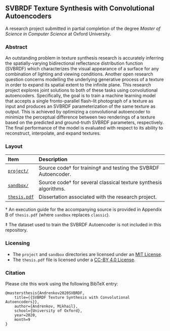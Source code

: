 ## SVBRDF Texture Synthesis with Convolutional Autoencoders
A research project submitted in partial completion of the degree *Master of Science in Computer Science* at Oxford University.

### Abstract
An outstanding problem in texture synthesis research is accurately inferring the spatially-varying bidirectional reflectance distribution function (SVBRDF) which characterizes the visual appearance of a surface for any combination of lighting and viewing conditions. Another open research question concerns modelling the underlying generative process of a texture in order to expand its spatial extent to the infinite plane. This research project explores joint solutions to both of these tasks using convolutional autoencoders. Specifically, the goal is to train a machine learning model that accepts a single fronto-parallel flash-lit photograph of a texture as input and produces an SVBRDF parameterization of the same texture as output. This is achieved by optimizing a convolutional autoencoder to minimize the perceptual difference between two renderings of a texture based on the predicted and ground-truth SVBRDF parameters, respectively. The final performance of the model is evaluated with respect to its ability to 
reconstruct, interpolate, and expand textures.

### Layout
| Item | Description |
| :--- | :--- |
| [`project/`](project/) | Source code† for training‡ and testing the SVBRDF Autoencoder. |
| [`sandbox/`](sandbox/) | Source code† for several classical texture synthesis algorithms. |
| [`thesis.pdf`](thesis.pdf) | Dissertation associated with the research project. |

† An execution guide for the accompanying source is provided in Appendix B of `thesis.pdf` (where `sandbox` replaces `classic`).

‡ The dataset used to train the SVBRDF Autoencoder is not included in this repository.

### Licensing
* The `project` and `sandbox` directories are licensed under an [MIT License](https://opensource.org/licenses/MIT).
* The `thesis.pdf` file is licensed under a [CC-BY 4.0 License](https://creativecommons.org/licenses/by/4.0/).

### Citation
Please cite this work using the following BibTeX entry:
```
@mastersthesis{Andrenkov2020SVBRDF,
    title={{SVBRDF Texture Synthesis with Convolutional Autoencoders}},
    author={Andrenkov, Mikhail},
    school={University of Oxford},
    year=2020,
    month=9
}
```